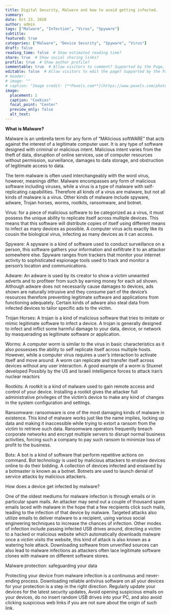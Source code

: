 ```yaml
---
title: Digital Security, Malware and how to avoid getting infected.
summary:
date: Oct 23, 2020
author: admin
tags: ["Malware", "Infection", "Virus", "Spyware"]
subtitle:
featured: true
categories: ["Malware", "Device Security", "Spyware", "Virus"]
draft: false
reading_time: false  # Show estimated reading time?
share: true  # Show social sharing links?
profile: true  # Show author profile?
commentable: true  # Allow visitors to comment? Supported by the Page, Post, and Docs content types.
editable: false  # Allow visitors to edit the page? Supported by the Page, Post, and Docs content types.
# header:
# image: ""
# caption: "Image credit: [**Pexels.com**](https://www.pexels.com/photo/close-up-photo-of-cookies-3095041/)"
image:
  placement: 1
  caption: "Cookies"
  focal_point: "Center"
  preview_only: false
  alt_text: 
---
```

 **What is Malware?**

Malware is an umbrella term for any form of “MAlicious softWARE” that acts against the interest of a legitimate computer user. It is any type of software designed with criminal or malicious intent. Malicious intent varies from the theft of data, disruption of online services, use of computer resources without permission, surveillance, damages to data storage, and obstruction of legitimate access to data.

The term malware is often used interchangeably with the word virus, however, meanings differ. Malware encompasses any form of malicious software including viruses, while a virus is a type of malware with self-replicating capabilities. Therefore all kinds of a virus are malware, but not all kinds of malware is a virus.
Other kinds of malware include spyware, adware, Trojan horses, worms, rootkits, ransomware, and botnet.

Virus: for a piece of malicious software to be categorized as a virus, it must possess the unique ability to replicate itself across multiple devices. This means that this software will distribute copies of itself using different means to infect as many devices as possible. A computer virus acts exactly like its cousin the biological virus, infecting as many devices as it can access.

Spyware: A spyware is a kind of software used to conduct surveillance on a person, this software gathers your information and exfiltrate it to an attacker somewhere else. Spyware ranges from trackers that monitor your internet activity to sophisticated espionage tools used to track and monitor a person’s location and communications.

Adware: An adware is used by its creator to show a victim unwanted adverts and to profiteer from such by earning money for each ad shown. Although adware does not necessarily cause damages to devices, ads shown are naturally intrusive and they consume part of the device’s resources therefore preventing legitimate software and applications from functioning adequately.
Certain kinds of adware also steal data from infected devices to tailor specific ads to the victim.

Trojan Horses: A trojan is a kind of malicious software that tries to imitate or mimic legitimate software to infect a device. A trojan is generally designed to infect and inflict some harmful damage to your data, device, or network by masquerading as legitimate software or application.

Worms: A computer worm is similar to the virus in basic characteristics as it also possesses the ability to self replicate itself across multiple hosts. However, while a computer virus requires a user’s interaction to activate itself and move around. A worm can replicate and transfer itself across devices without any user interaction. A good example of a worm is Stuxnet developed Possibly by the US and Israeli intelligence forces to attack Iran’s nuclear reactors

Rootkits: A rootkit is a kind of malware used to gain remote access and control of your device. Installing a rootkit gives the attacker full administrative privileges of the victim’s device to make any kind of changes in the system configuration and settings.

Ransomware: ransomware is one of the most damaging kinds of malware in existence. This kind of malware works just like the name implies, locking up data and making it inaccessible while trying to extort a ransom from the victim to retrieve such data. Ransomware operators frequently breach corporate networks and encrypt multiple servers to disrupt normal business activities, forcing such a company to pay such ransom to minimize loss of profit to the business.

Bots: A bot is a kind of software that perform repetitive actions on command. Bot technology is used by malicious attackers to enslave devices online to do their bidding. A collection of devices infected and enslaved by a botmaster is known as a botnet. Botnets are used to launch denial of service attacks by malicious attackers.

How does a device get infected by malware?

One of the oldest mediums for malware infection is through emails or in particular spam mails.
An attacker may send out a couple of thousand spam emails laced with malware in the hope that a few recipients click such mails, leading to the infection of that device by malware. Targeted attacks also utilize emails to deliver malware to a recipient, using various social engineering techniques to increase the chances of infection.
Other modes of infection include passing infected USB drives around, directing a victim to a hacked or malicious website which automatically downloads malware once a victim visits the website, this kind of attack is also known as a watering hole attack.
Downloading software from unverified sources can also lead to malware infections as attackers often lace legitimate software clones with malware on different software stores.

Malware protection: safeguarding your data

Protecting your device from malware infection is a continuous and never-ending process. Downloading reliable antivirus software on all your devices for your protection is a step in the right direction. Regularly update your devices for the latest security updates, Avoid opening suspicious emails on your devices, do no insert random USB drives into your PC, and also avoid clicking suspicious web links if you are not sure about the origin of such link.
